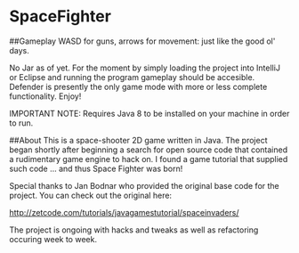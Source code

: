 # SpaceFighter

##Gameplay
WASD for guns, arrows for movement: just like the good ol' days.

No Jar as of yet. For the moment by simply loading the project into IntelliJ or Eclipse and running the program gameplay should be accesible. Defender is presently the only game mode with more or less complete functionality. Enjoy!

IMPORTANT NOTE: Requires Java 8 to be installed on your machine in order to run.

##About
This is a space-shooter 2D game written in Java. The project began shortly after beginning a search for open source code that contained a rudimentary game engine to hack on. I found a game tutorial that supplied such code ... and thus Space Fighter was born!

Special thanks to Jan Bodnar who provided the original base code for the project. You can check out the original here:

http://zetcode.com/tutorials/javagamestutorial/spaceinvaders/


The project is ongoing with hacks and tweaks as well as refactoring occuring week to week.

